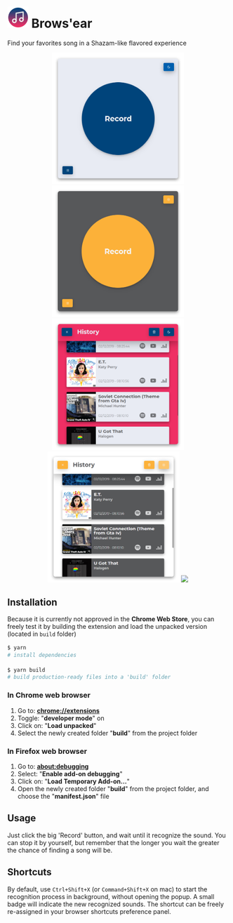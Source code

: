 # ![Logo](.github/logo.png?raw=true 'Logo') Brows'ear

Find your favorites song in a Shazam-like flavored experience

<p align="center">

<img width="300" src="https://github.com/Liinkiing/browsear/raw/master/.github/screens/main-light.png?raw=true">
<img width="300" src="https://github.com/Liinkiing/browsear/raw/master/.github/screens/main-dark.png?raw=true">
<img width="300" src="https://github.com/Liinkiing/browsear/raw/master/.github/screens/history-light.png?raw=true">
<img width="300" src="https://github.com/Liinkiing/browsear/raw/master/.github/screens/history-dark.png?raw=true">

<img width="400" src="https://github.com/Liinkiing/browsear/raw/master/.github/screens/browsear.gif?raw=true">

</p>

## Installation

Because it is currently not approved in the **Chrome Web Store**, you can freely test it
by building the extension and load the unpacked version (located in `build` folder)

```bash
$ yarn
# install dependencies

$ yarn build
# build production-ready files into a 'build' folder
```

### In Chrome web browser

1. Go to: [**chrome://extensions**](chrome://extensions)
2. Toggle: "**developer mode**" on
3. Click on: "**Load unpacked**"
4. Select the newly created folder "**build**" from the project folder

### In Firefox web browser

1. Go to: [**about:debugging**](about:debugging)
2. Select: "**Enable add-on debugging**"
3. Click on: "**Load Temporary Add-on…**"
4. Open the newly created folder "**build**" from the project folder, and choose the "**manifest.json**" file

## Usage

Just click the big 'Record' button, and wait until it recognize the sound. You can
stop it by yourself, but remember that the longer you wait the greater the chance of finding
a song will be.

## Shortcuts

By default, use `Ctrl+Shift+X` (or `Command+Shift+X` on mac) to start the recognition process
in background, without opening the popup. A small badge will indicate the new
recognized sounds. The shortcut can be freely re-assigned in your browser shortcuts preference panel.
